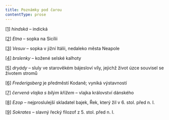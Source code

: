 ```yaml
---
title: Poznámky pod čarou
contentType: prose
---
```


<section>

[\[1\]](./resources/undefined) _hindská_ – indická

[\[2\]](./resources/undefined) _Etna_ – sopka na Sicílii

[\[3\]](./resources/undefined) _Vesuv_ – sopka v jižní Itálii, nedaleko města Neapole

[\[4\]](./resources/undefined) _brslenky_ – kožené selské kalhoty

[\[5\]](./resources/undefined) _dryády_ – sluly ve starověkém bájesloví víly, jejichž život úzce souvisel se životem stromů

[\[6\]](./resources/undefined) _Frederigsberg_ je předměstí Kodaně; vyniká výstavností

[\[7\]](./resources/undefined) _červená vlajka s bílým křížem_ – vlajka království dánského

[\[8\]](./resources/undefined) _Ezop_ – nejproslulejší skladatel bajek, Řek, který žil v 6. stol. před n. l.

[\[9\]](./resources/undefined) _Sokrates_ – slavný řecký filozof z 5. stol. před n. l.

</section>
